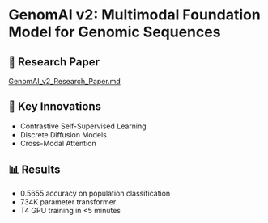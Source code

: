 # GenomAI v2: Multimodal Foundation Model for Genomic Sequences

## 📄 Research Paper
[GenomAI_v2_Research_Paper.md](GenomAI_v2_Research_Paper.md)

## 🔬 Key Innovations
- Contrastive Self-Supervised Learning
- Discrete Diffusion Models  
- Cross-Modal Attention

## 📊 Results
- 0.5655 accuracy on population classification
- 734K parameter transformer
- T4 GPU training in <5 minutes